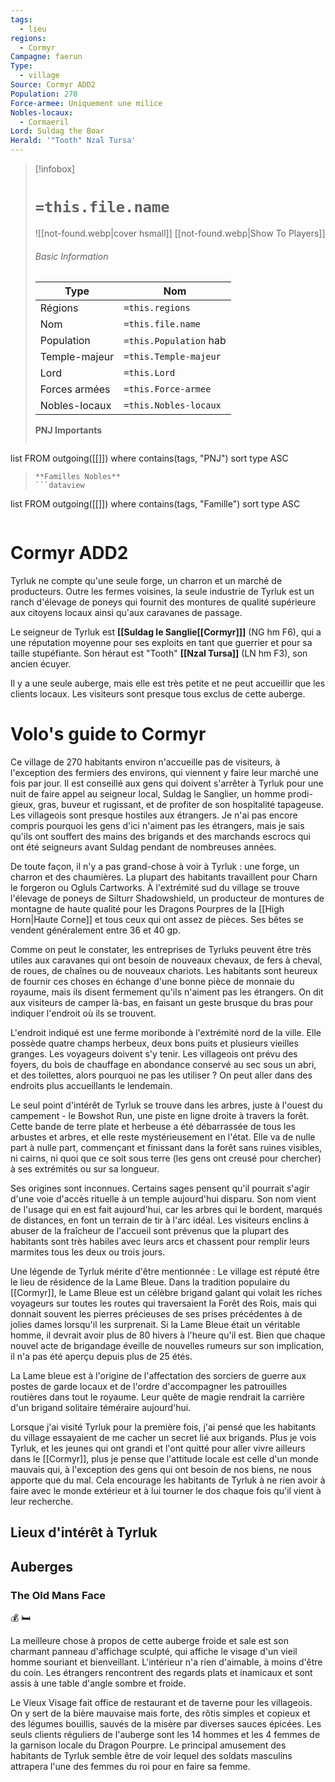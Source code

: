 ```yaml
---
tags:
  - lieu
regions:
  - Cormyr
Campagne: faerun
Type:
  - village
Source: Cormyr ADD2
Population: 270
Force-armee: Uniquement une milice
Nobles-locaux:
  - Cormaeril
Lord: Suldag the Boar
Herald: '"Tooth" Nzal Tursa'
---
```

> [!infobox]
> # `=this.file.name`
> ![[not-found.webp|cover hsmall]]
> [[not-found.webp|Show To Players]]
> ###### Basic Information
> Type |  Nom |
> ---|---|
> Régions | `=this.regions`|
> Nom | `=this.file.name ` |
> Population | `=this.Population` hab |
> Temple-majeur | `=this.Temple-majeur` |
> Lord | `=this.Lord` |
> Forces armées | `=this.Force-armee` |
> Nobles-locaux | `=this.Nobles-locaux ` |
> **PNJ Importants**
>  ```dataview
list FROM outgoing([[]])
where contains(tags, "PNJ")
sort type ASC
>```
> **Familles Nobles**
> ```dataview
list FROM outgoing([[]])
where contains(tags, "Famille")
sort type ASC
>```

# Cormyr ADD2

Tyrluk ne compte qu'une seule forge, un charron et un marché de producteurs. Outre les fermes voisines, la seule industrie de Tyrluk est un ranch d'élevage de poneys qui fournit des montures de qualité supérieure aux citoyens locaux ainsi qu'aux caravanes de passage.

Le seigneur de Tyrluk est **[[Suldag le Sanglie[[Cormyr]]]** (NG hm F6), qui a une réputation moyenne pour ses exploits en tant que guerrier et pour sa taille stupéfiante. Son héraut est "Tooth" **[[Nzal Tursa]]** (LN hm F3), son ancien écuyer.

Il y a une seule auberge, mais elle est très petite et ne peut accueillir que les clients locaux. Les visiteurs sont presque tous exclus de cette auberge.

# Volo's guide to Cormyr

Ce village de 270 habitants environ n'accueille pas de visiteurs, à l'exception des fermiers des environs, qui viennent y faire leur marché une fois par jour. Il est conseillé aux gens qui doivent s'arrêter à Tyrluk pour une nuit de faire appel au seigneur local, Suldag le Sanglier, un homme prodi- gieux, gras, buveur et rugissant, et de profiter de son hospitalité tapageuse. Les villageois sont presque hostiles aux étrangers. Je n'ai pas encore compris pourquoi les gens d'ici n'aiment pas les étrangers, mais je sais qu'ils ont souffert des mains des brigands et des marchands escrocs qui ont été seigneurs avant Suldag pendant de nombreuses années.

De toute façon, il n'y a pas grand-chose à voir à Tyrluk : une forge, un charron et des chaumières. La plupart des habitants travaillent pour Charn le forgeron ou Ogluls Cartworks. À l'extrémité sud du village se trouve l'élevage de poneys de Silturr Shadowshield, un producteur de montures de montagne de haute qualité pour les Dragons Pourpres de la [[High Horn|Haute Corne]] et tous ceux qui ont assez de pièces. Ses bêtes se vendent généralement entre 36 et 40 gp.

Comme on peut le constater, les entreprises de Tyrluks peuvent être très utiles aux caravanes qui ont besoin de nouveaux chevaux, de fers à cheval, de roues, de chaînes ou de nouveaux chariots. Les habitants sont heureux de fournir ces choses en échange d'une bonne pièce de monnaie du royaume, mais ils disent fermement qu'ils n'aiment pas les étrangers. On dit aux visiteurs de camper là-bas, en faisant un geste brusque du bras pour indiquer l'endroit où ils se trouvent.

L'endroit indiqué est une ferme moribonde à l'extrémité nord de la ville. Elle possède quatre champs herbeux, deux bons puits et plusieurs vieilles granges. Les voyageurs doivent s'y tenir. Les villageois ont prévu des foyers, du bois de chauffage en abondance conservé au sec sous un abri, et des toilettes, alors pourquoi ne pas les utiliser ? On peut aller dans des endroits plus accueillants le lendemain.

Le seul point d'intérêt de Tyrluk se trouve dans les arbres, juste à l'ouest du campement - le Bowshot Run, une piste en ligne droite à travers la forêt. Cette bande de terre plate et herbeuse a été débarrassée de tous les arbustes et arbres, et elle reste mystérieusement en l'état. Elle va de nulle part à nulle part, commençant et finissant dans la forêt sans ruines visibles, ni cairns, ni quoi que ce soit sous terre (les gens ont creusé pour chercher) à ses extrémités ou sur sa longueur.

Ses origines sont inconnues. Certains sages pensent qu'il pourrait s'agir d'une voie d'accès rituelle à un temple aujourd'hui disparu. Son nom vient de l'usage qui en est fait aujourd'hui, car les arbres qui le bordent, marqués de distances, en font un terrain de tir à l'arc idéal. Les visiteurs enclins à abuser de la fraîcheur de l'accueil sont prévenus que la plupart des habitants sont très habiles avec leurs arcs et chassent pour remplir leurs marmites tous les deux ou trois jours.

Une légende de Tyrluk mérite d'être mentionnée : Le village est réputé être le lieu de résidence de la Lame Bleue. Dans la tradition populaire du [[Cormyr]], le Lame Bleue est un célèbre brigand galant qui volait les riches voyageurs sur toutes les routes qui traversaient la Forêt des Rois, mais qui donnait souvent les pierres précieuses de ses prises précédentes à de jolies dames lorsqu'il les surprenait. Si la Lame Bleue était un véritable homme, il devrait avoir plus de 80 hivers à l'heure qu'il est. Bien que chaque nouvel acte de brigandage éveille de nouvelles rumeurs sur son implication, il n'a pas été aperçu depuis plus de 25 étés.

La Lame bleue est à l'origine de l'affectation des sorciers de guerre aux postes de garde locaux et de l'ordre d'accompagner les patrouilles routières dans tout le royaume. Leur quête de magie rendrait la carrière d'un brigand solitaire téméraire aujourd'hui.

Lorsque j'ai visité Tyrluk pour la première fois, j'ai pensé que les habitants du village essayaient de me cacher un secret lié aux brigands. Plus je vois Tyrluk, et les jeunes qui ont grandi et l'ont quitté pour aller vivre ailleurs dans le [[Cormyr]], plus je pense que l'attitude locale est celle d'un monde mauvais qui, à l'exception des gens qui ont besoin de nos biens, ne nous apporte que du mal. Cela encourage les habitants de Tyrluk à ne rien avoir à faire avec le monde extérieur et à lui tourner le dos chaque fois qu'il vient à leur recherche.

## Lieux d'intérêt à Tyrluk
## Auberges
### The Old Mans Face
💰
🛏️

La meilleure chose à propos de cette auberge froide et sale est son charmant panneau d'affichage sculpté, qui affiche le visage d'un vieil homme souriant et bienveillant. L'intérieur n'a rien d'aimable, à moins d'être du coin. Les étrangers rencontrent des regards plats et inamicaux et sont assis à une table d'angle sombre et froide.

Le Vieux Visage fait office de restaurant et de taverne pour les villageois. On y sert de la bière mauvaise mais forte, des rôtis simples et copieux et des légumes bouillis, sauvés de la misère par diverses sauces épicées. Les seuls clients réguliers de l'auberge sont les 14 hommes et les 4 femmes de la garnison locale du Dragon Pourpre. Le principal amusement des habitants de Tyrluk semble être de voir lequel des soldats masculins attrapera l'une des femmes du roi pour en faire sa femme.
